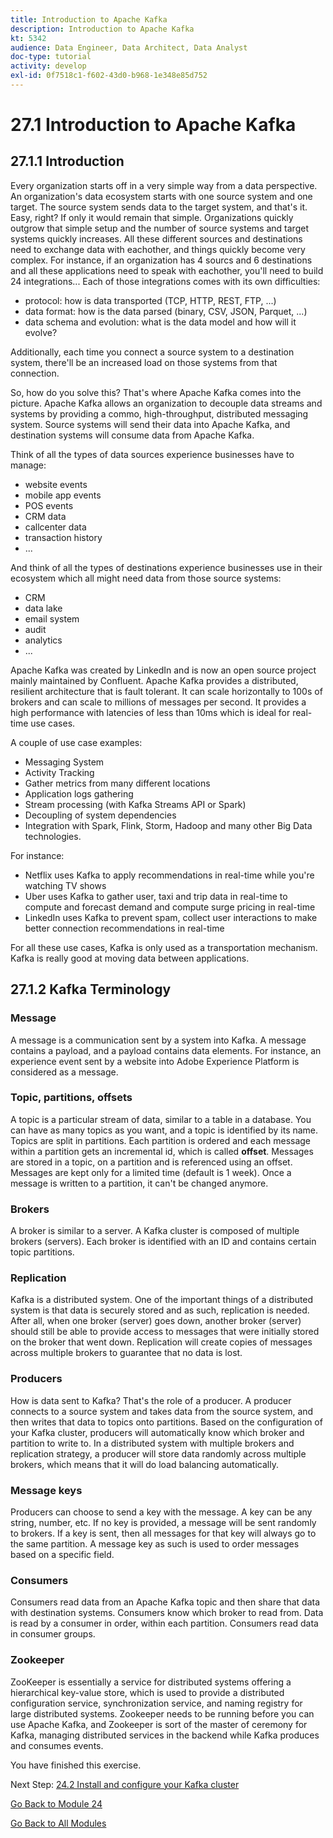 ```yaml
---
title: Introduction to Apache Kafka
description: Introduction to Apache Kafka
kt: 5342
audience: Data Engineer, Data Architect, Data Analyst
doc-type: tutorial
activity: develop
exl-id: 0f7518c1-f602-43d0-b968-1e348e85d752
---
```

# 27.1 Introduction to Apache Kafka

## 27.1.1 Introduction

Every organization starts off in a very simple way from a data perspective. An organization's data ecosystem starts with one source system and one target. The source system sends data to the target system, and that's it. Easy, right?
If only it would remain that simple. Organizations quickly outgrow that simple setup and the number of source systems and target systems quickly increases. All these different sources and destinations need to exchange data with eachother, and things quickly become very complex.
For instance, if an organization has 4 sourcs and 6 destinations and all these applications need to speak with eachother, you'll need to build 24 integrations... Each of those integrations comes with its own difficulties:

- protocol: how is data transported (TCP, HTTP, REST, FTP, ...)
- data format: how is the data parsed (binary, CSV, JSON, Parquet, ...)
- data schema and evolution: what is the data model and how will it evolve?

Additionally, each time you connect a source system to a destination system, there'll be an increased load on those systems from that connection.

So, how do you solve this? That's where Apache Kafka comes into the picture. Apache Kafka allows an organization to decouple data streams and systems by providing a commo, high-throughput, distributed messaging system. Source systems will send their data into Apache Kafka, and destination systems will consume data from Apache Kafka.

Think of all the types of data sources experience businesses have to manage:

- website events
- mobile app events
- POS events
- CRM data
- callcenter data
- transaction history
- ...

And think of all the types of destinations experience businesses use in their ecosystem which all might need data from those source systems:

- CRM
- data lake
- email system
- audit
- analytics
- ...

Apache Kafka was created by LinkedIn and is now an open source project mainly maintained by Confluent.
Apache Kafka provides a distributed, resilient architecture that is fault tolerant. It can scale horizontally to 100s of brokers and can scale to millions of messages per second. It provides a high performance with latencies of less than 10ms which is ideal for real-time use cases.

A couple of use case examples:

- Messaging System
- Activity Tracking
- Gather metrics from many different locations
- Application logs gathering
- Stream processing (with Kafka Streams API or Spark)
- Decoupling of system dependencies
- Integration with Spark, Flink, Storm, Hadoop and many other Big Data technologies.

For instance:

- Netflix uses Kafka to apply recommendations in real-time while you're watching TV shows
- Uber uses Kafka to gather user, taxi and trip data in real-time to compute and forecast demand and compute surge pricing in real-time
- LinkedIn uses Kafka to prevent spam, collect user interactions to make better connection recommendations in real-time

For all these use cases, Kafka is only used as a transportation mechanism. Kafka is really good at moving data between applications.

## 27.1.2 Kafka Terminology

### Message

A message is a communication sent by a system into Kafka. A message contains a payload, and a payload contains data elements. For instance, an experience event sent by a website into Adobe Experience Platform is considered as a message.

### Topic, partitions, offsets

A topic is a particular stream of data, similar to a table in a database. You can have as many topics as you want, and a topic is identified by its name. Topics are split in partitions. Each partition is ordered and each message within a partition gets an incremental id, which is called **offset**. Messages are stored in a topic, on a partition and is referenced using an offset. Messages are kept only for a limited time (default is 1 week). Once a message is written to a partition, it can't be changed anymore.

### Brokers

A broker is similar to a server. A Kafka cluster is composed of multiple brokers (servers). Each broker is identified with an ID and contains certain topic partitions.

### Replication

Kafka is a distributed system. One of the important things of a distributed system is that data is securely stored and as such, replication is needed. After all, when one broker (server) goes down, another broker (server) should still be able to provide access to messages that were initially stored on the broker that went down. Replication will create copies of messages across multiple brokers to guarantee that no data is lost.

### Producers

How is data sent to Kafka? That's the role of a producer. A producer connects to a source system and takes data from the source system, and then writes that data to topics onto partitions. Based on the configuration of your Kafka cluster, producers will automatically know which broker and partition to write to. In a distributed system with multiple brokers and replication strategy, a producer will store data randomly across multiple brokers, which means that it will do load balancing automatically.

### Message keys

Producers can choose to send a key with the message. A key can be any string, number, etc. If no key is provided, a message will be sent randomly to brokers. If a key is sent, then all messages for that key will always go to the same partition. A message key as such is used to order messages based on a specific field.

### Consumers

Consumers read data from an Apache Kafka topic and then share that data with destination systems. Consumers know which broker to read from. Data is read by a consumer in order, within each partition. Consumers read data in consumer groups.

### Zookeeper

ZooKeeper is essentially a service for distributed systems offering a hierarchical key-value store, which is used to provide a distributed configuration service, synchronization service, and naming registry for large distributed systems. Zookeeper needs to be running before you can use Apache Kafka, and Zookeeper is sort of the master of ceremony for Kafka, managing distributed services in the backend while Kafka produces and consumes events.

You have finished this exercise.

Next Step: [24.2 Install and configure your Kafka cluster](./ex2.md)

[Go Back to Module 24](./aep-apache-kafka.md)

[Go Back to All Modules](../../overview.md)
